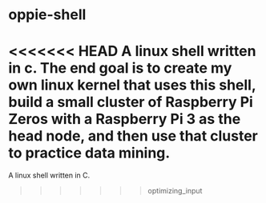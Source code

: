 # oppie-shell
<<<<<<< HEAD
A linux shell written in c. The end goal is to create my own linux kernel that uses this shell, build a small cluster of Raspberry Pi Zeros with a Raspberry Pi 3 as the head node, and then use that cluster to practice data mining.
=======
A linux shell written in C.
>>>>>>> optimizing_input

